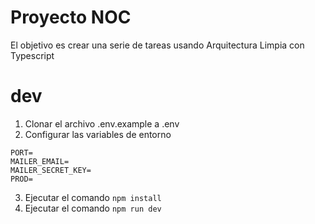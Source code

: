 # Proyecto NOC

El objetivo es crear una serie de tareas usando Arquitectura Limpia con Typescript

# dev

1. Clonar el archivo .env.example a .env
2. Configurar las variables de entorno

```
PORT=
MAILER_EMAIL=
MAILER_SECRET_KEY=
PROD=
```

3. Ejecutar el comando `npm install`
4. Ejecutar el comando `npm run dev`
